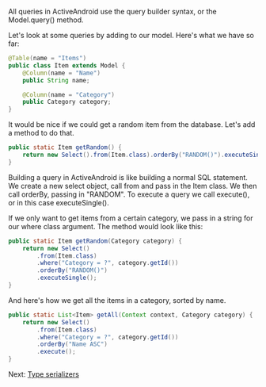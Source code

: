 All queries in ActiveAndroid use the query builder syntax, or the Model.query() method.

Let's look at some queries by adding to our model. Here's what we have so far:

```java
@Table(name = "Items")
public class Item extends Model {
	@Column(name = "Name")
	public String name;

	@Column(name = "Category")
	public Category category;
}
```

It would be nice if we could get a random item from the database. Let's add a method to do that.

```java
public static Item getRandom() {
	return new Select().from(Item.class).orderBy("RANDOM()").executeSingle();
}
```

Building a query in ActiveAndroid is like building a normal SQL statement. We create a new select object, call from and pass in the Item class. We then call orderBy, passing in "RANDOM". To execute a query we call execute(), or in this case executeSingle().

If we only want to get items from a certain category, we pass in a string for our where class argument. The method would look like this:

```java
public static Item getRandom(Category category) {
	return new Select()
		.from(Item.class)
		.where("Category = ?", category.getId())
		.orderBy("RANDOM()")
		.executeSingle();
}
```

And here's how we get all the items in a category, sorted by name.

```java
public static List<Item> getAll(Context context, Category category) {
	return new Select()
		.from(Item.class)
		.where("Category = ?", category.getId())
		.orderBy("Name ASC")
		.execute();
}
```

Next: [Type serializers](Type-serializers)